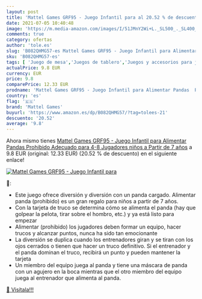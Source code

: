```yaml
---
layout: post
title: 'Mattel Games GRF95 - Juego Infantil para al 20.52 % de descuento'
date: 2021-07-05 10:40:48
image: 'https://m.media-amazon.com/images/I/51JMnY2Wi+L._SL500_._SL400_.jpg'
comments: true
category: ofertas
author: 'tole.es'
slug: 'B082QHMG57-es Mattel Games GRF95 - Juego Infantil para Alimentar Pandas...'
sku: 'B082QHMG57-es'
tags: [ 'Juego de mesa','Juegos de tablero','Juegos y accesorios para juegos','Juguetes','Juguetes y juegos','mattel','mattel games', ]
actualPrice: 9.8 EUR
currency: EUR
price: 9.8
comparePrice: 12.33 EUR
prodname: 'Mattel Games GRF95 - Juego Infantil para Alimentar Pandas  Prohibido   Adecuado para 4-8 Jugadores  niños a Partir de 7 años'
country: 'es'
flag: '🇪🇸'
brand: 'Mattel Games'
buyurl: 'https://www.amazon.es/dp/B082QHMG57/?tag=tolees-21'
descuento: '20.52'
average: '9.8'
---
```


Ahora mismo tienes [Mattel Games GRF95 - Juego Infantil para Alimentar Pandas  Prohibido   Adecuado para 4-8 Jugadores  niños a Partir de 7 años](https://www.amazon.es/dp/B082QHMG57/?tag=tolees-21) a 9.8 EUR (original: 12.33 EUR) (20.52 %  de descuento) en el siguiente enlace!

[![Mattel Games GRF95 - Juego Infantil para](https://m.media-amazon.com/images/I/51JMnY2Wi+L._SL500_._SL400_.jpg)](https://www.amazon.es/dp/B082QHMG57/?tag=tolees-21)

🔎:

- Este juego ofrece diversión y diversión con un panda cargado. Alimentar panda (prohibido) es un gran regalo para niños a partir de 7 años.
- Con la tarjeta de truco se determina cómo se alimenta el panda (hay que golpear la pelota, tirar sobre el hombro, etc.) y ya está listo para empezar
- Alimentar (prohibido) los jugadores deben formar un equipo, hacer trucos y alcanzar puntos, nunca ha sido tan emocionante
- La diversión se duplica cuando los entrenadores giran y se tiran con los ojos cerrados o tienen que hacer un truco definitivo. Si el entrenador y el panda dominan el truco, recibirá un punto y pueden mantener la tarjeta
- Un miembro del equipo juega al panda y tiene una máscara de panda con un agujero en la boca mientras que el otro miembro del equipo juega al entrenador que alimenta al panda.

[🛒 Visítala!!!](https://www.amazon.es/dp/B082QHMG57/?tag=tolees-21)

